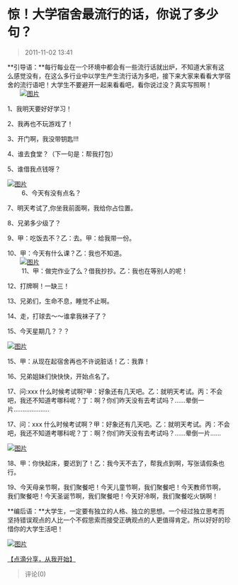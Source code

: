 # 惊！大学宿舍最流行的话，你说了多少句？

> 2011-11-02 13:41

**引导语：**每行每业在一个环境中都会有一些流行话就出炉，不知道大家有这么感觉没有，在这么多行业中以学生产生流行话为多吧，接下来大家来看看大学宿舍的流行语吧！大学生不要避开一起来看看吧，看你说过没？真实写照啊！  
　　[![图片](https://pan.4a1801.life:11443/d/public/Qzone_wyf/Blogs/images/FA1B3E19.webp)](https://pan.4a1801.life:11443/d/public/Qzone_wyf/Blogs/images/FA1B3E19.webp)

1、我明天要好好学习！

2、我再也不玩游戏了！

3、开门啊，我没带钥匙!!!

4、谁去食堂？（下一句是：帮我打包）

5、谁借我点钱呀？

[![图片](https://pan.4a1801.life:11443/d/public/Qzone_wyf/Blogs/images/066BD1F6.webp)](https://pan.4a1801.life:11443/d/public/Qzone_wyf/Blogs/images/066BD1F6.webp)  
　　 6、今天有没有点名？

7、明天考试了,你坐我前面啊，我给你占位置。

8、兄弟多少级了？

9、甲：吃饭去不？乙：去。甲：给我带一份。

10、甲：今天有什么课？乙：我也不知道。  
　　[![图片](https://pan.4a1801.life:11443/d/public/Qzone_wyf/Blogs/images/E079BB48.webp)](https://pan.4a1801.life:11443/d/public/Qzone_wyf/Blogs/images/E079BB48.webp)  
　　 11、甲：做完作业了么？借我抄抄。乙：我也在等别人的呢！

12、打牌啊！一缺三！

13、兄弟们，生命不息，睡觉不止啊。

14、走，打球去～～谁拿我袜子了？

15、今天星期几？？？

[![图片](https://pan.4a1801.life:11443/d/public/Qzone_wyf/Blogs/images/FFF4B277.webp)](https://pan.4a1801.life:11443/d/public/Qzone_wyf/Blogs/images/FFF4B277.webp)

15、甲：从现在起宿舍再也不许说脏话！乙：我靠！

16、兄弟姐妹们快快快，开始点名了。

17、问:xxx 什么时候考试啊?甲：好象还有几天吧。乙：就明天考试。丙：不会吧，我还不知道考哪科呢？丁：啊？你们昨天没有去考试吗？……晕倒一片....................

17、问：xxx 什么时候考试啊？甲：好象还有几天吧。乙：就明天考试。丙：不会吧，我还不知道考哪科呢？丁：啊？你们昨天没有去考试吗？……晕倒一片……

[![图片](https://pan.4a1801.life:11443/d/public/Qzone_wyf/Blogs/images/01C14A87.webp)](https://pan.4a1801.life:11443/d/public/Qzone_wyf/Blogs/images/01C14A87.webp)

18、甲：你快起床，要迟到了！乙：我今天不去了，帮我点到啊，写张请假条也行。

19、今天母亲节啊，我们聚餐吧！今天儿童节啊，我们聚餐吧！今天教师节啊，我们聚餐吧！今天圣诞节啊，我们聚餐吧！今天好冷啊，我们聚餐吃火锅啊！

**编后语：**大学生，一定要有独立的人格、独立的思想。一个经过独立思考而坚持错误观点的人比一个不假思索而接受正确观点的人更值得肯定。所以好好的珍惜你的大学生活吧！

[![图片](https://pan.4a1801.life:11443/d/public/Qzone_wyf/Blogs/images/178E81A3.webp)](https://pan.4a1801.life:11443/d/public/Qzone_wyf/Blogs/images/178E81A3.webp)

[【点滴分享，从我开始】](http://user.qzone.qq.com/825687215/share/1319955772)

> 评论(0)
